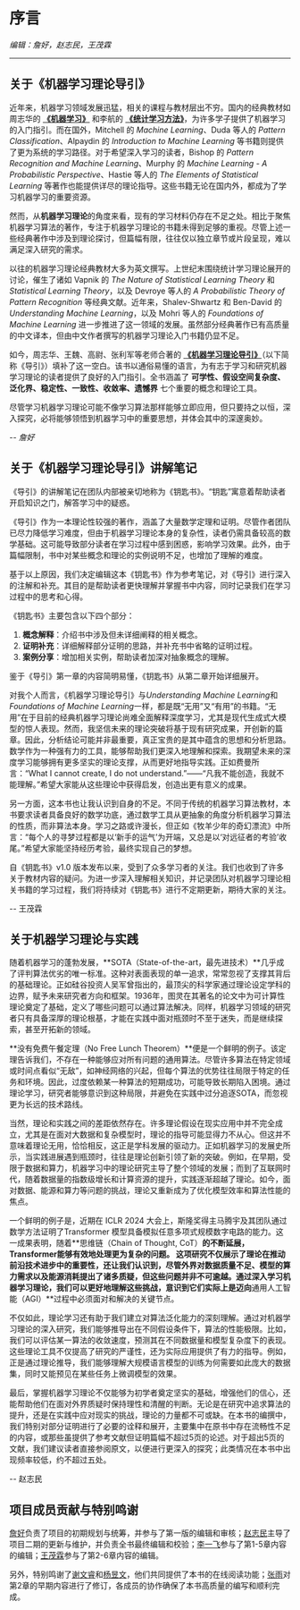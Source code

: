 # 序言

*编辑：詹好，赵志民，王茂霖*

---

## 关于《机器学习理论导引》

近年来，机器学习领域发展迅猛，相关的课程与教材层出不穷。国内的经典教材如周志华的 **[《机器学习》](https://book.douban.com/subject/26708119)** 和李航的 **[《统计学习方法》](https://book.douban.com/subject/33437381)**，为许多学子提供了机器学习的入门指引。而在国外，Mitchell 的 *Machine Learning*、Duda 等人的 *Pattern Classification*、Alpaydin 的 *Introduction to Machine Learning* 等书籍则提供了更为系统的学习路径。对于希望深入学习的读者，Bishop 的 *Pattern Recognition and Machine Learning*、Murphy 的 *Machine Learning - A Probabilistic Perspective*、Hastie 等人的 *The Elements of Statistical Learning* 等著作也能提供详尽的理论指导。这些书籍无论在国内外，都成为了学习机器学习的重要资源。

然而，从**机器学习理论**的角度来看，现有的学习材料仍存在不足之处。相比于聚焦机器学习算法的著作，专注于机器学习理论的书籍未得到足够的重视。尽管上述一些经典著作中涉及到理论探讨，但篇幅有限，往往仅以独立章节或片段呈现，难以满足深入研究的需求。

以往的机器学习理论经典教材大多为英文撰写。上世纪末围绕统计学习理论展开的讨论，催生了诸如 Vapnik 的 *The Nature of Statistical Learning Theory* 和 *Statistical Learning Theory*，以及 Devroye 等人的 *A Probabilistic Theory of Pattern Recognition* 等经典文献。近年来，Shalev-Shwartz 和 Ben-David 的 *Understanding Machine Learning*，以及 Mohri 等人的 *Foundations of Machine Learning* 进一步推进了这一领域的发展。虽然部分经典著作已有高质量的中文译本，但由中文作者撰写的机器学习理论入门书籍仍显不足。

如今，周志华、王魏、高尉、张利军等老师合著的 **[《机器学习理论导引》](https://book.douban.com/subject/35074844)**（以下简称《导引》）填补了这一空白。该书以通俗易懂的语言，为有志于学习和研究机器学习理论的读者提供了良好的入门指引。全书涵盖了 **可学性、假设空间复杂度、泛化界、稳定性、一致性、收敛率、遗憾界** 七个重要的概念和理论工具。

尽管学习机器学习理论可能不像学习算法那样能够立即应用，但只要持之以恒，深入探究，必将能够领悟到机器学习中的重要思想，并体会其中的深邃奥妙。

-- *詹好*

## 关于《机器学习理论导引》讲解笔记

《导引》的讲解笔记在团队内部被亲切地称为《钥匙书》。“钥匙”寓意着帮助读者开启知识之门，解答学习中的疑惑。

《导引》作为一本理论性较强的著作，涵盖了大量数学定理和证明。尽管作者团队已尽力降低学习难度，但由于机器学习理论本身的复杂性，读者仍需具备较高的数学基础。这可能导致部分读者在学习过程中感到困惑，影响学习效果。此外，由于篇幅限制，书中对某些概念和理论的实例说明不足，也增加了理解的难度。

基于以上原因，我们决定编辑这本《钥匙书》作为参考笔记，对《导引》进行深入的注解和补充。其目的是帮助读者更快理解并掌握书中内容，同时记录我们在学习过程中的思考和心得。

《钥匙书》主要包含以下四个部分：

1. **概念解释**：介绍书中涉及但未详细阐释的相关概念。
2. **证明补充**：详细解释部分证明的思路，并补充书中省略的证明过程。
3. **案例分享**：增加相关实例，帮助读者加深对抽象概念的理解。

鉴于《导引》第一章的内容简明易懂，《钥匙书》从第二章开始详细展开。

对我个人而言，《机器学习理论导引》与*Understanding Machine Learning*和*Foundations of Machine Learning*一样，都是既“无用”又“有用”的书籍。“无用”在于目前的经典机器学习理论尚难全面解释深度学习，尤其是现代生成式大模型的惊人表现。然而，我坚信未来的理论突破将基于现有研究成果，开创新的篇章。因此，分析结论可能并非最重要，真正宝贵的是其中蕴含的思想和分析思路。数学作为一种强有力的工具，能够帮助我们更深入地理解和探索。我期望未来的深度学习能够拥有更多坚实的理论支撑，从而更好地指导实践。正如费曼所言：“What I cannot create, I do not understand.”——“凡我不能创造，我就不能理解。”希望大家能从这些理论中获得启发，创造出更有意义的成果。

另一方面，这本书也让我认识到自身的不足。不同于传统的机器学习算法教材，本书要求读者具备良好的数学功底，通过数学工具从更抽象的角度分析机器学习算法的性质，而非算法本身。学习之路或许漫长，但正如《牧羊少年的奇幻漂流》中所言：“每个人的寻梦过程都是以‘新手的运气’为开端，又总是以‘对远征者的考验’收尾。”希望大家能坚持经历考验，最终实现自己的梦想。

自《钥匙书》v1.0 版本发布以来，受到了众多学习者的关注。我们也收到了许多关于教材内容的疑问。为进一步深入理解相关知识，并记录团队对机器学习理论相关书籍的学习过程，我们将持续对《钥匙书》进行不定期更新，期待大家的关注。

-- 王茂霖

## 关于机器学习理论与实践

随着机器学习的蓬勃发展，**SOTA（State-of-the-art，最先进技术）**几乎成了评判算法优劣的唯一标准。这种对表面表现的单一追求，常常忽视了支撑其背后的基础理论。正如硅谷投资人吴军曾指出的，最顶尖的科学家通过理论设定学科的边界，赋予未来研究者方向和框架。1936年，图灵在其著名的论文中为可计算性理论奠定了基础，定义了哪些问题可以通过算法解决。同样，机器学习领域的研究者只有具备深厚的理论根基，才能在实践中面对瓶颈时不至于迷失，而是继续探索，甚至开拓新的领域。

**没有免费午餐定理（No Free Lunch Theorem）**便是一个鲜明的例子。该定理告诉我们，不存在一种能够应对所有问题的通用算法。尽管许多算法在特定领域或时间点看似“无敌”，如神经网络的兴起，但每个算法的优势往往局限于特定的任务和环境。因此，过度依赖某一种算法的短期成功，可能导致长期陷入困境。通过理论学习，研究者能够意识到这种局限，并避免在实践中过分追逐SOTA，而忽视更为长远的技术路线。

当然，理论和实践之间的差距依然存在。许多理论假设在现实应用中并不完全成立，尤其是在面对大数据和复杂模型时，理论的指导可能显得力不从心。但这并不意味着理论无用，恰恰相反，这正是学科发展的驱动力。正如机器学习的发展史所示，当实践进展遇到瓶颈时，往往是理论创新引领了新的突破。例如，在早期，受限于数据和算力，机器学习中的理论研究主导了整个领域的发展；而到了互联网时代，随着数据量的指数级增长和计算资源的提升，实践逐渐超越了理论。如今，面对数据、能源和算力等问题的挑战，理论又重新成为了优化模型效率和算法性能的焦点。

一个鲜明的例子是，近期在 ICLR 2024 大会上，斯隆奖得主马腾宇及其团队通过数学方法证明了Transformer 模型具备模拟任意多项式规模数字电路的能力。这一成果表明，随着**思维链（Chain of Thought, CoT）**的不断延展，Transformer能够有效地处理更为复杂的问题。 这项研究不仅展示了理论在推动前沿技术进步中的重要性，还让我们认识到，尽管外界对数据质量不足、模型的算力需求以及能源消耗提出了诸多质疑，但这些问题并非不可逾越。通过深入学习机器学习理论，我们可以更好地理解这些挑战，意识到它们实际上是迈向**通用人工智能（AGI）**过程中必须面对和解决的关键节点。

不仅如此，理论学习还有助于我们建立对算法泛化能力的深刻理解。通过对机器学习理论的深入研究，我们能够推导出在不同假设条件下，算法的性能极限。比如，我们可以评估某一算法的收敛速度，预测其在不同数据量和模型复杂度下的表现。这些理论工具不仅提高了研究的严谨性，还为实际应用提供了有力的指导。例如，正是通过理论推导，我们能够理解大规模语言模型的训练为何需要如此庞大的数据集，同时又能预见在某些任务上微调模型的效果。

最后，掌握机器学习理论不仅能够为初学者奠定坚实的基础，增强他们的信心，还能帮助他们在面对外界质疑时保持理性和清醒的判断。无论是在研究中追求算法的提升，还是在实践中应对现实的挑战，理论的力量都不可或缺。在本书的编撰中，我们特别对部分证明进行了必要的诠释和展开，主要集中在原书中存在流畅性不足的内容，或那些虽提供了参考文献但证明篇幅不超过5页的论述。对于超出5页的文献，我们建议读者直接参阅原文，以便进行更深入的探究；此类情况在本书中出现频率较低，约不超过五处。

-- 赵志民

## 项目成员贡献与特别鸣谢

[詹好](https://github.com/zhanhao93)负责了项目的初期规划与统筹，并参与了第一版的编辑和审核；[赵志民](https://github.com/zhimin-z)主导了项目二期的更新与维护，并负责全书最终编辑和校验；[李一飞](https://github.com/leafy-lee)参与了第1-5章内容的编辑；[王茂霖](https://github.com/mlw67)参与了第2-6章内容的编辑。

另外，特别鸣谢了[谢文睿](https://github.com/Sm1les)和[杨昱文](https://github.com/youngfish42)，他们共同提供了本书的在线阅读功能；[张雨](https://github.com/Drizzle-Zhang)对第2章的早期内容进行了修订，各成员的协作确保了本书高质量的编写和顺利完成。
